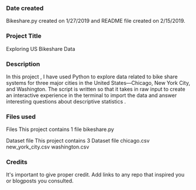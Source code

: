 ### Date created
Bikeshare.py created on 1/27/2019 and README file created on 2/15/2019.

### Project Title
Exploring US Bikeshare Data

### Description
In this project , I have used Python to explore data related to bike share systems for three major cities in the United States—Chicago, New York City, and Washington. The script is written so that it takes in raw input to create an interactive experience in the terminal to import the data and answer interesting questions  about descriptive statistics .

### Files used
Files
This project contains 1 file
    bikeshare.py

Dataset file
This project contains 3 Dataset file
    chicago.csv
    new_york_city.csv
    washington.csv

### Credits
It's important to give proper credit. Add links to any repo that inspired you or blogposts you consulted.
